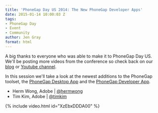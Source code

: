 ```yaml
---
title: 'PhoneGap Day US 2014: The New PhoneGap Developer Apps'
date: 2015-01-14 10:00:03 Z
tags:
- PhoneGap Day
- Event
- Community
author: Jen Gray
format: html
---
```


A big thanks to everyone who was able to make it to PhoneGap Day US. We'll be posting more videos from the conference so check back on our [blog](https://phonegap.com/blog/tag/phonegap-day/) or [Youtube channel](https://www.youtube.com/user/PhoneGap).

In this session we'll take a look at the newest additions to the PhoneGap toolset, the [PhoneGap Desktop App](https://phonegap.com/blog/2014/12/11/phonegap-desktop-app-beta/) and the [PhoneGap Developer App](http://app.phonegap.com/).

- Herm Wong, Adobe | [@hermwong](https://twitter.com/hermwong)
- Tim Kim, Adobe | [@timkim](https://twitter.com/timkim)

{% include video.html id="XzEbxDDDA00" %}
